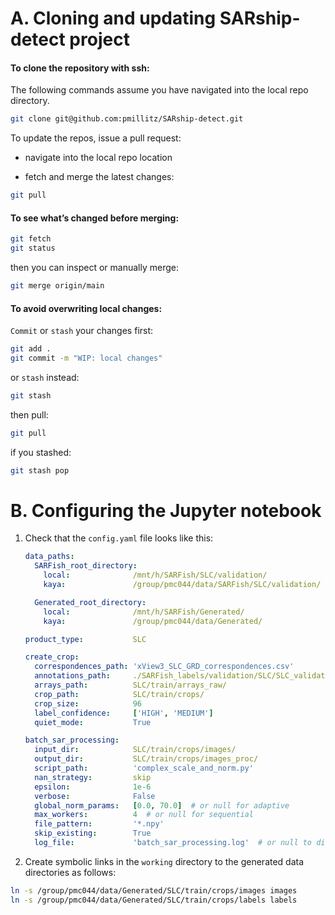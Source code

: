 # A. Cloning and updating SARship-detect project

#### To clone the repository with ssh:

The following commands assume you have navigated into the local repo directory. 

```bash
git clone git@github.com:pmillitz/SARship-detect.git
```

To update the repos, issue a pull request:

- navigate into the local repo location

- fetch and merge the latest changes:

```bash
git pull
```

#### To see what’s changed before merging:

```bash
git fetch
git status
```

then you can inspect or manually merge:

```bash
git merge origin/main
```

#### To avoid overwriting local changes:

`Commit` or `stash` your changes first:

```bash
git add .
git commit -m "WIP: local changes"
```

or `stash` instead:

```bash
git stash
```

then pull:

```bash
git pull
```

if you stashed:

```bash
git stash pop
```

# B. Configuring the Jupyter notebook

1. Check that the `config.yaml` file looks like this:
   
   ```yaml
   data_paths:
     SARFish_root_directory:
       local:              /mnt/h/SARFish/SLC/validation/
       kaya:               /group/pmc044/data/SARFish/SLC/validation/
   
     Generated_root_directory: 
       local:              /mnt/h/SARFish/Generated/
       kaya:               /group/pmc044/data/Generated/
   
   product_type:           SLC
   
   create_crop:
     correspondences_path: 'xView3_SLC_GRD_correspondences.csv'
     annotations_path:     ./SARFish_labels/validation/SLC/SLC_validation_labels.csv
     arrays_path:          SLC/train/arrays_raw/
     crop_path:            SLC/train/crops/
     crop_size:            96
     label_confidence:     ['HIGH', 'MEDIUM']
     quiet_mode:           True
   
   batch_sar_processing:
     input_dir:            SLC/train/crops/images/
     output_dir:           SLC/train/crops/images_proc/
     script_path:          'complex_scale_and_norm.py'
     nan_strategy:         skip
     epsilon:              1e-6
     verbose:              False
     global_norm_params:   [0.0, 70.0]  # or null for adaptive
     max_workers:          4  # or null for sequential
     file_pattern:         '*.npy'
     skip_existing:        True
     log_file:             'batch_sar_processing.log'  # or null to disable
   ```

2. Create symbolic links in the `working` directory to the generated data directories as follows:

```bash
ln -s /group/pmc044/data/Generated/SLC/train/crops/images images
ln -s /group/pmc044/data/Generated/SLC/train/crops/labels labels
```
